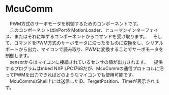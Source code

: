 McuComm
=======
　PWM方式のサーボモータを制御するためのコンポーネントです。  
　このコンポーネントはInPortをMotionLoader、ヒューマンインターフェイス、またはそれに準ずるコンポーネントからコマンドを受け取ります。
　そして、コマンドをPWM方式のサーボモータに沿ったをものに変換をし、シリアルポートから出力、マイコンで読み取り、PWMに変換することでサーボモータを制御します。  
　sensorからはマイコンに接続されているセンサの値が出力されます。
　提供するプログラムはmbed NXP LPC1768だが、McuCommの通信プロトコルに沿ってPWMを出力できればどのようなマイコンでも使用可能です。  
　McuCommのShell上には送信したID、TergetPosition、Timeが表示されます。
